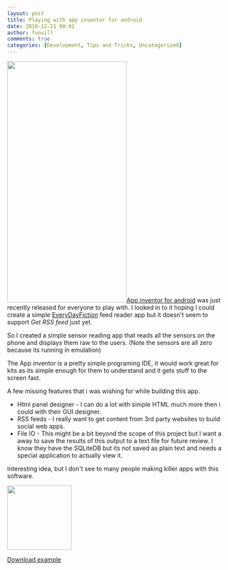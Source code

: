 ```yaml
---
layout: post
title: Playing with app inventor for android
date: 2010-12-21 00:01
author: funvill
comments: true
categories: [Development, Tips and Tricks, Uncategorized]
---
```

<a href="http://www.abluestar.com/blog/wp-content/uploads/2010/12/app_view.png"><img class="alignright size-full wp-image-1171" title="app_view" src="http://www.abluestar.com/blog/wp-content/uploads/2010/12/app_view.png" alt="" width="279" height="563" /></a><a href="http://appinventor.googlelabs.com/">App inventor for android</a> was just recently released for everyone to play with. I looked in to it hoping I could create a simple <a href="http://www.everydayfiction.com/">EveryDayFiction</a> feed reader app but it doesn't seem to support <em>Get RSS feed</em> just yet.

So I created a simple sensor reading app that reads all the sensors on the phone and displays them raw to the users. (Note the sensors are all zero because its running in emulation)

The App inventor is a pretty simple programing IDE, it would work great for kits as its simple enough for them to understand and it gets stuff to the screen fast.

A few missing features that i was wishing for while building this app.
<ul>
	<li>Html panel designer - I can do a lot with simple HTML much more then i could with their GUI designer.</li>
	<li>RSS feeds - I really want to get content from 3rd party websites to build social web apps.</li>
	<li>File IO - This might be a bit beyond the scope of this project but I want a away to save the results of this output to a text file for future review. I know they have the SQLiteDB but its not saved as plain text and needs a special application to actually view it.</li>
</ul>
Interesting idea, but I don't see to many people making killer apps with this software.

<a href="http://www.abluestar.com/blog/wp-content/uploads/2010/12/blocksEditor.png"><img class="alignnone size-thumbnail wp-image-1169" title="blocksEditor" src="http://www.abluestar.com/blog/wp-content/uploads/2010/12/blocksEditor-150x150.png" alt="" width="150" height="150" /></a>

<a href="http://www.abluestar.com/blog/wp-content/uploads/2010/12/Sensors_b001.zip">Download example</a>
